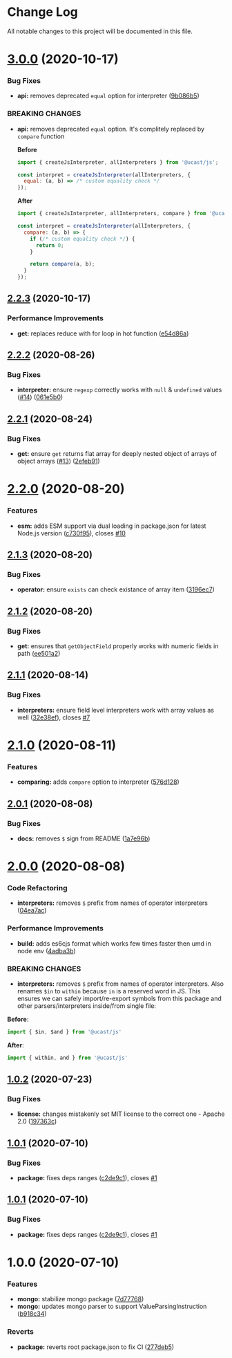 # Change Log

All notable changes to this project will be documented in this file.

# [3.0.0](https://github.com/stalniy/ucast/compare/@ucast/js@2.2.3...@ucast/js@3.0.0) (2020-10-17)


### Bug Fixes

* **api:** removes deprecated `equal` option for interpreter ([9b086b5](https://github.com/stalniy/ucast/commit/9b086b5b5d81cd1cc4471de90945d6a44a1c35dd))


### BREAKING CHANGES

* **api:** removes deprecated `equal` option. It's complitely replaced by `compare` function

  **Before**

  ```js
  import { createJsInterpreter, allInterpreters } from '@ucast/js';

  const interpret = createJsInterpreter(allInterpreters, {
    equal: (a, b) => /* custom equality check */
  });
  ```

  **After**

  ```js
  import { createJsInterpreter, allInterpreters, compare } from '@ucast/js';

  const interpret = createJsInterpreter(allInterpreters, {
    compare: (a, b) => {
      if (/* custom equality check */) {
        return 0;
      }

      return compare(a, b);
    }
  });
  ```

## [2.2.3](https://github.com/stalniy/ucast/compare/@ucast/js@2.2.2...@ucast/js@2.2.3) (2020-10-17)


### Performance Improvements

* **get:** replaces reduce with for loop in hot function ([e54d86a](https://github.com/stalniy/ucast/commit/e54d86a128b08b3fd936cec67a6ae231c48fa9fc))

## [2.2.2](https://github.com/stalniy/ucast/compare/@ucast/js@2.2.1...@ucast/js@2.2.2) (2020-08-26)


### Bug Fixes

* **interpreter:** ensure `regexp` correctly works with `null` & `undefined` values ([#14](https://github.com/stalniy/ucast/issues/14)) ([061e5b0](https://github.com/stalniy/ucast/commit/061e5b05474b90998920bb6735add6f676e18989))

## [2.2.1](https://github.com/stalniy/ucast/compare/@ucast/js@2.2.0...@ucast/js@2.2.1) (2020-08-24)


### Bug Fixes

* **get:** ensure `get` returns flat array for deeply nested object of arrays of object arrays ([#13](https://github.com/stalniy/ucast/issues/13)) ([2efeb91](https://github.com/stalniy/ucast/commit/2efeb91213ee4d39deadb59962684392f94fc8cb))

# [2.2.0](https://github.com/stalniy/ucast/compare/@ucast/js@2.1.3...@ucast/js@2.2.0) (2020-08-20)


### Features

* **esm:** adds ESM support via dual loading in package.json for latest Node.js version ([c730f95](https://github.com/stalniy/ucast/commit/c730f9598a4c62589c612403c0ac59ba4aa1600e)), closes [#10](https://github.com/stalniy/ucast/issues/10)

## [2.1.3](https://github.com/stalniy/ucast/compare/@ucast/js@2.1.2...@ucast/js@2.1.3) (2020-08-20)


### Bug Fixes

* **operator:** ensure `exists` can check existance of array item ([3196ec7](https://github.com/stalniy/ucast/commit/3196ec79e5ef190fe113656fc725cb47ab051c57))

## [2.1.2](https://github.com/stalniy/ucast/compare/@ucast/js@2.1.1...@ucast/js@2.1.2) (2020-08-20)


### Bug Fixes

* **get:** ensures that `getObjectField` properly works with numeric fields in path ([ee501a2](https://github.com/stalniy/ucast/commit/ee501a23262c2fc4913906ff09386f39883ab98e))

## [2.1.1](https://github.com/stalniy/ucast/compare/@ucast/js@2.1.0...@ucast/js@2.1.1) (2020-08-14)


### Bug Fixes

* **interpreters:** ensure field level interpreters work with array values as well ([32e38ef](https://github.com/stalniy/ucast/commit/32e38efb9d4dea632f6c927243f6e6b96d57b69b)), closes [#7](https://github.com/stalniy/ucast/issues/7)

# [2.1.0](https://github.com/stalniy/ucast/compare/@ucast/js@2.0.1...@ucast/js@2.1.0) (2020-08-11)


### Features

* **comparing:** adds `compare` option to interpreter ([576d128](https://github.com/stalniy/ucast/commit/576d128a92d554e9e6a1508667a2f159908613c6))

## [2.0.1](https://github.com/stalniy/ucast/compare/@ucast/js@2.0.0...@ucast/js@2.0.1) (2020-08-08)


### Bug Fixes

* **docs:** removes `$` sign from README ([1a7e96b](https://github.com/stalniy/ucast/commit/1a7e96b0e7bd29d7de5fe236863e472e28b9e119))

# [2.0.0](https://github.com/stalniy/ucast/compare/@ucast/js@1.0.2...@ucast/js@2.0.0) (2020-08-08)


### Code Refactoring

* **interpreters:** removes `$` prefix from names of operator interpreters ([04ea7ac](https://github.com/stalniy/ucast/commit/04ea7ac60a6aba4598b4fa27e6decb615e69a29d))


### Performance Improvements

* **build:** adds es6cjs format which works few times faster then umd in node env ([4adba3b](https://github.com/stalniy/ucast/commit/4adba3bbf85afe95abfbcee0e36b5edc9d09396f))


### BREAKING CHANGES

* **interpreters:** removes `$` prefix from names of operator interpreters. Also renames `$in` to `within` because `in` is a reserved word in JS. This ensures we can safely import/re-export symbols from this package and other parsers/interpreters inside/from single file:

**Before**:

```js
import { $in, $and } from '@ucast/js'
```

**After**:

```js
import { within, and } from '@ucast/js'
```

## [1.0.2](https://github.com/stalniy/ucast/compare/@ucast/js@1.0.1...@ucast/js@1.0.2) (2020-07-23)


### Bug Fixes

* **license:** changes mistakenly set MIT license to the correct one - Apache 2.0 ([197363c](https://github.com/stalniy/ucast/commit/197363c321392c742d31b7e1e024d88c0499ce73))

## [1.0.1](https://github.com/stalniy/ucast/compare/@ucast/js@1.0.0...@ucast/js@1.0.1) (2020-07-10)


### Bug Fixes

* **package:** fixes deps ranges ([c2de9c1](https://github.com/stalniy/ucast/commit/c2de9c1b2d6ad85050f4eeb2635c6cb377200013)), closes [#1](https://github.com/stalniy/ucast/issues/1)

## [1.0.1](https://github.com/stalniy/ucast/compare/@ucast/js@1.0.0...@ucast/js@1.0.1) (2020-07-10)


### Bug Fixes

* **package:** fixes deps ranges ([c2de9c1](https://github.com/stalniy/ucast/commit/c2de9c1b2d6ad85050f4eeb2635c6cb377200013)), closes [#1](https://github.com/stalniy/ucast/issues/1)

# 1.0.0 (2020-07-10)


### Features

* **mongo:** stabilize mongo package ([7d77768](https://github.com/stalniy/ucast/commit/7d7776874be3050026b53ee3b61c3361a89d1b21))
* **mongo:** updates mongo parser to support ValueParsingInstruction ([b918c34](https://github.com/stalniy/ucast/commit/b918c34224a5b60f3f1aa16197587f279b0e3e3a))


### Reverts

* **package:** reverts root package.json to fix CI ([277deb5](https://github.com/stalniy/ucast/commit/277deb561bc2a74a2c98170608805ded57802d7d))
